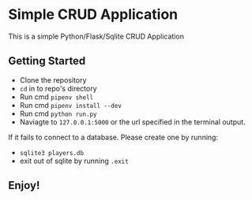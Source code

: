 # Simple CRUD Application

This is a simple Python/Flask/Sqlite CRUD Application

## Getting Started

- Clone the repository
- `cd` in to repo's directory
- Run cmd `pipenv shell`
- Run cmd `pipenv install --dev`
- Run cmd `python run.py`
- Naviagte to `127.0.0.1:5000` or the url specified in the terminal output.

If it fails to connect to a database. Please create one by running:
- `sqlite3 players.db`
- exit out of sqlite by running `.exit`

## Enjoy!


